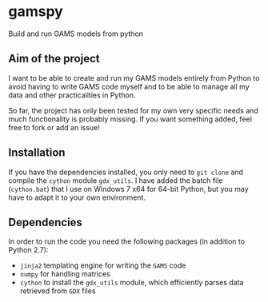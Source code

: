 # gamspy

Build and run GAMS models from python

## Aim of the project

I want to be able to create and run my GAMS models entirely from Python to avoid having to write GAMS code myself and to be able to manage all my data and other practicalities in Python.

So far, the project has only been tested for my own very specific needs and much functionality is probably missing. If you want something added, feel free to fork or add an issue!

## Installation

If you have the dependencies installed, you only need to `git clone` and compile the `cython` module `gdx_utils`. I have added the batch file (`cython.bat`) that I use on Windows 7 x64 for 64-bit Python, but you may have to adapt it to your own environment.

## Dependencies

In order to run the code you need the following packages (in addition to Python 2.7):
*   `jinja2` templating engine for writing the `GAMS` code
*   `numpy` for handling matrices 
*   `cython` to install the `gdx_utils` module, which efficiently parses data retrieved from `GDX` files
